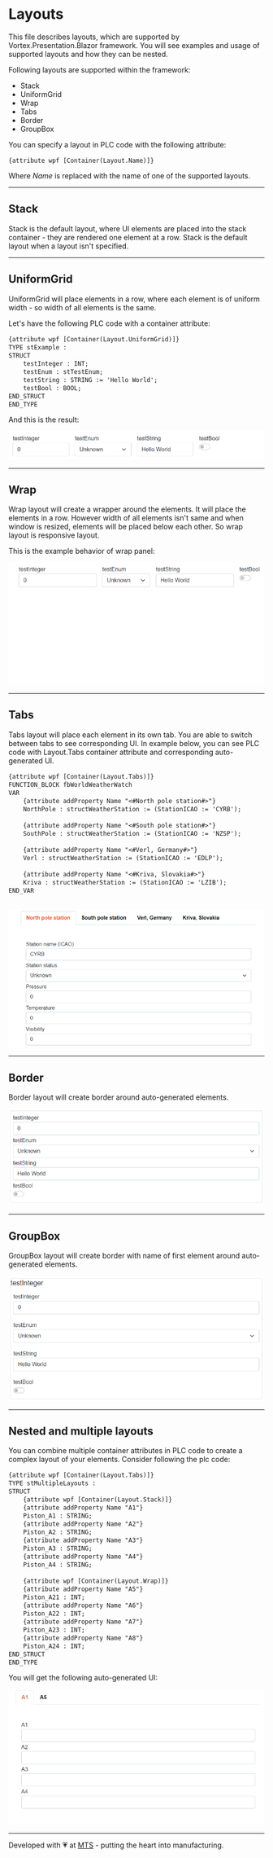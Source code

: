 # Layouts

This file describes layouts, which are supported by Vortex.Presentation.Blazor framework. You will see examples and usage of supported layouts and how they can be nested.

Following layouts are supported within the framework:

- Stack
- UniformGrid
- Wrap
- Tabs
- Border
- GroupBox

You can specify a layout in PLC code with the following attribute:
```
{attribute wpf [Container(Layout.Name)]}
```
Where *Name* is replaced with the name of one of the supported layouts.

---

## Stack
Stack is the default layout, where UI elements are placed into the stack container - they are rendered one element at a row. Stack is the default layout when a layout isn't specified.

---
## UniformGrid
UniformGrid will place elements in a row, where each element is of uniform width - so width of all elements is the same. 

Let's have the following PLC code with a container attribute:
```
{attribute wpf [Container(Layout.UniformGrid)]}
TYPE stExample :
STRUCT
	testInteger : INT;
	testEnum : stTestEnum;
	testString : STRING := 'Hello World';
	testBool : BOOL;
END_STRUCT
END_TYPE
```
And this is the result:

![alt text](assets/uniform.png "RenderIgnore and custom labels")

---
## Wrap
Wrap layout will create a wrapper around the elements. It will place the elements in a row. However width of all elements isn't same and when window is resized, elements will be placed below each other. So wrap layout is responsive layout.

This is the example behavior of wrap panel:

![alt text](assets/wrap-panel.gif "Wrap panel behavior")

---
## Tabs
Tabs layout will place each element in its own tab. You are able to switch between tabs to see corresponding UI. In example below, you can see PLC code with Layout.Tabs container attribute and corresponding auto-generated UI.
```
{attribute wpf [Container(Layout.Tabs)]}
FUNCTION_BLOCK fbWorldWeatherWatch
VAR	
	{attribute addProperty Name "<#North pole station#>"}
	NorthPole : structWeatherStation := (StationICAO := 'CYRB');

	{attribute addProperty Name "<#South pole station#>"}
	SouthPole : structWeatherStation := (StationICAO := 'NZSP');

	{attribute addProperty Name "<#Verl, Germany#>"}
	Verl : structWeatherStation := (StationICAO := 'EDLP');

	{attribute addProperty Name "<#Kriva, Slovakia#>"}
	Kriva : structWeatherStation := (StationICAO := 'LZIB');	
END_VAR
 
```
![alt text](assets/tabs.gif "Tabs layout")

---
## Border
Border layout will create border around auto-generated elements. 

![alt text](assets/border.png "Border layout")

---
## GroupBox
GroupBox layout will create border with name of first element around auto-generated elements. 

![alt text](assets/groupbox.png "GroupBox layout")

---
## Nested and multiple layouts
You can combine multiple container attributes in PLC code to create a complex layout of your elements.
Consider following the plc code:
```
{attribute wpf [Container(Layout.Tabs)]}
TYPE stMultipleLayouts :
STRUCT
	{attribute wpf [Container(Layout.Stack)]}
	{attribute addProperty Name "A1"}
	Piston_A1 : STRING;
	{attribute addProperty Name "A2"}
	Piston_A2 : STRING;
	{attribute addProperty Name "A3"}
	Piston_A3 : STRING;
	{attribute addProperty Name "A4"}
	Piston_A4 : STRING;
	
	{attribute wpf [Container(Layout.Wrap)]}
	{attribute addProperty Name "A5"}
	Piston_A21 : INT;
	{attribute addProperty Name "A6"}
	Piston_A22 : INT;
	{attribute addProperty Name "A7"}
	Piston_A23 : INT;
	{attribute addProperty Name "A8"}
	Piston_A24 : INT;
END_STRUCT
END_TYPE

```
You will get the following auto-generated UI:

![alt text](assets/multiple_layouts.gif "Mulitple layouts")

---
Developed with 💗 at [MTS](https://www.mts.sk/en) - putting the heart into manufacturing.